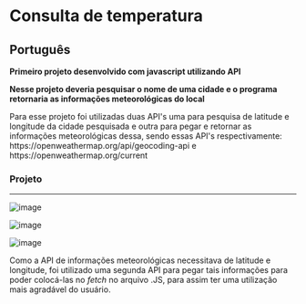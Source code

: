 # Consulta de temperatura

<h2>Português</h2>

<b>Primeiro projeto desenvolvido com javascript utilizando API</b>

<b>Nesse projeto deveria pesquisar o nome de uma cidade e o programa retornaria as informações meteorológicas do local</b>

<p>Para esse projeto foi utilizadas duas API's uma para pesquisa de latitude e longitude da cidade pesquisada e outra para pegar e retornar as informações meteorológicas dessa, sendo essas API's respectivamente: https://openweathermap.org/api/geocoding-api e https://openweathermap.org/current</p>


<h3>Projeto</h3>
<hr>

![image](https://user-images.githubusercontent.com/88800549/156640347-3cc9f1a6-d06d-473d-a63c-53d7cbcffd0f.png)

![image](https://user-images.githubusercontent.com/88800549/156640397-a7fc3110-0b7e-44ee-b01f-757bb83a3812.png)

![image](https://user-images.githubusercontent.com/88800549/156638297-95fb5f01-410e-48d5-bd58-ee3d6507c29f.png)


Como a API de informações meteorológicas necessitava de latitude e longitude, foi utilizado uma segunda API para pegar tais informações para poder colocá-las no _fetch_ no arquivo .JS, para assim ter uma utilização mais agradável do usuário.
